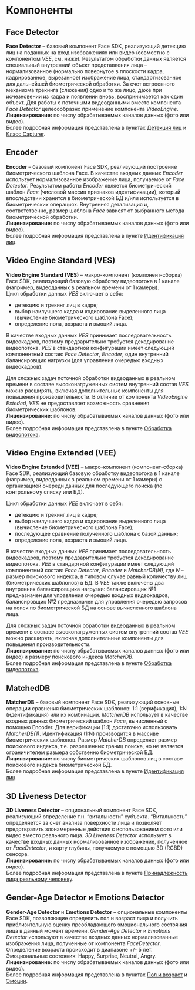 # Компоненты

## Face Detector 

**Face Detector** – базовый компонент Face SDK, реализующий детекцию лиц на поданных на вход изображениях или видео (совместно с компонентом *VEE*, см. ниже). Результатом обработки данных является специальный внутренний объект представления лица – нормализованное (нормально повернутое в плоскости кадра, кадрированное, вырезанное) изображение лица, стандартизованное для дальнейшей биометрической обработки. За счет встроенного механизма трекинга (слежения) одно и то же лицо, даже при исчезновении из кадра и появлении вновь, воспринимается как один объект. Для работы с поточными видеоданными вместо компонента *Face Detector* целесообразно применение компонента *VideoEngine*.
**Лицензирование:** по числу обрабатываемых каналов данных (фото или видео).  
Более подробная информация представлена в пунктах [Детекция лиц](development/video_stream_processing.md#tracking-faces) и [Класс Capturer](development/face_capturing.md#класс-capturer).  

## Encoder

**Encoder** – базовый компонент Face SDK, реализующий построение биометрического шаблона Face. В качестве входных данных *Encoder* использует нормализованное изображение лица, получаемое от *Face Detector*. Результатом работы *Encoder* является биометрический шаблон *Face* (числовой массив признаков идентификации), который впоследствии хранится в биометрической БД и/или используется в биометрических операциях. Внутренняя детализация и, соответственно, размер шаблона *Face* зависят от выбранного метода биометрической обработки.  
**Лицензирование:** по числу обрабатываемых каналов данных (фото или видео).  
Более подробная информация представлена в пункте [Идентификация лиц](development/face_identification.md).  

## Video Engine Standard (VES)

**Video Engine Standard (VES)** – макро-компонент (компонент-сборка) Face SDK, реализующий базовую обработку видеопотока в 1 канале (например, видеоданных в реальном времени от 1 камеры).  
Цикл обработки данных *VES* включает в себя:
* детекцию и трекинг лиц в кадре;
* выбор наилучшего кадра и кодирование выделенного лица (вычисление биометрического шаблона Face);
* определение пола, возраста и эмоций лица.  

В качестве входных данных *VES* принимает последовательность видеокадров, поэтому предварительно требуется декодирование видеопотока. *VES* в стандартной конфигурации имеет следующий компонентный состав: *Face Detector*, *Encoder*, один внутренний балансировщик нагрузки (для управления очередью входных видеокадров). 

Для сложных задач поточной обработки видеоданных в реальном времени в составе высоконагруженных систем внутренний состав *VES* можно расширять, включая дополнительные компоненты для повышения производительности. В отличие от компонента *VideoEngine Exteded*, *VES* не предоставляет возможность сравнения биометрических шаблонов.  
**Лицензирование:** по числу обрабатываемых каналов данных (фото или видео).  
Более подробная информация представлена в пункте [Обработка видеопотока](development/video_stream_processing.md).  

## Video Engine Extended (VEE)

**Video Engine Extended (VEE)** – макро-компонент (компонент-сборка) Face SDK, реализующий базовую обработку видеопотока в 1 канале (например, видеоданных в реальном времени от 1 камеры) с организацией очереди данных для последующего поиска (по контрольному списку или БД).

Цикл обработки данных *VEE* включает в себя:
* детекцию и трекинг лиц в кадре;
* выбор наилучшего кадра и кодирование выделенного лица (вычисление биометрического шаблона Face);
* последующее сравнение полученного шаблона с базой данных;
* определение пола, возраста и эмоций лица.  

В качестве входных данных *VEE* принимает последовательность видеокадров, поэтому предварительно требуется декодирование видеопотока. *VEE* в стандартной конфигурации имеет следующий компонентный состав: *Face Detector*, *Encoder* и *MatcherDB(N)*, где *N* – размер поискового индекса, в типовом случае равный количеству лиц (биометрических шаблонов) в БД. В *VEE* также включены два внутренних балансировщика нагрузки: балансировщик №1 предназначен для управления очередью входных видеокадров, балансировщик №2 предназначен для управления очередью запросов на поиск по биометрической БД на основе вычисленного шаблона лица. 

Для сложных задач поточной обработки видеоданных в реальном времени в составе высоконагруженных систем внутренний состав *VEE* можно расширять, включая дополнительные компоненты для повышения производительности.  
**Лицензирование:** по числу обрабатываемых каналов данных (фото или видео) и размеру поискового индекса *MatcherDB*.  
Более подробная информация представлена в пункте [Обработка видеопотока](development/video_stream_processing.md).  

## MatchedDB

**MatcherDB** – базовый компонент Face SDK, реализующий основные операции сравнения биометрических шаблонов: 1:1 (верификация), 1:N (идентификация) или их комбинации. *MatcherDB* использует в качестве входных данных биометрический шаблон *Face*, вычисленный с помощью Encoder. Для верификации (1:1) достаточно использовать *MatcherDB(1)*. Идентификация (1:N) производится в массиве биометрических шаблонов. Размер *MatcherDB* определяет размер поискового индекса, т.е. разрешенных границ поиска, но не является ограничителем размера собственно биометрической БД.  
**Лицензирование:** по числу биометрических шаблонов лиц в составе поискового индекса биометрической БД.  
Более подробная информация представлена в пункте [Идентификация лиц](development/face_identification.md).  

## 3D Liveness Detector

**3D Liveness Detector** – опциональный компонент Face SDK, реализующий определение т.н. “витальности” субъекта. “Витальность” определяется за счет анализа поверхности лица и позволяет предотвратить злонамеренные действия с использованием фото или видео вместо реального лица. *3D Liveness Detector* использует в качестве входных данных нормализованное изображение, полученное от *FaceDetector*, и карту глубины, получаемую с помощью 3D (RGBD) сенсора.  
**Лицензирование:** по числу обрабатываемых каналов данных (фото или видео).  
Более подробная информация представлена в пункте [Принадлежность лица реальному человеку](development/face_estimation.md#принадлежность-лица-реальному-человеку).  

## Gender-Age Detector и Emotions Detector

**Gender-Age Detector** и **Emotions Detector** – опциональные компоненты Face SDK, позволяющие определить пол и возраст лица и получить приблизительную оценку преобладающего эмоционального состояния лица в данный момент времени. *Gender-Age Detector* и *Emotions Detector* используют в качестве входных данных нормализованные изображения лица, полученные от компонента *FaceDetector*. Определение возраста происходит в диапазоне +/- 5 лет. Эмоциональные состояния: Happy, Surprise, Neutral, Angry.  
**Лицензирование:** по числу обрабатываемых каналов данных (фото или видео).  
Более подробная информация представлена в пунктах [Пол и возраст](development/face_estimation.md#пол-и-возраст) и [Эмоции](development/face_estimation.md#эмоции).  
